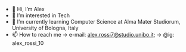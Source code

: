 - 👋 Hi, I’m Alex
- 👀 I’m interested in Tech
- 🌱 I’m currently learning Computer Science at Alma Mater Studiorum, University of Bologna, Italy
- 📫 How to reach me -> e-mail: alex.rossi7@studio.unibo.it; -> @ig: alex_rossi_10

<!---
Axelredx/Axelredx is a ✨ special ✨ repository because its `README.md` (this file) appears on your GitHub profile.
You can click the Preview link to take a look at your changes.
--->
